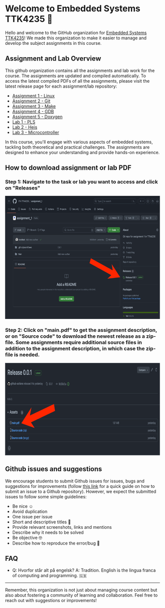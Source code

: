 # Welcome to Embedded Systems TTK4235 👋

Hello and welcome to the GitHub organization for [Embedded Systems TTK4235](https://www.ntnu.edu/studies/courses/TTK4235#tab=omEmnet)!
We made this organization to make it easier to manage and develop the subject assignments in this course.

## Assignment and Lab Overview

This github organization contains all the assignments and lab work for the course. The assignments are updated and compiled automatically. To access the latest compiled PDFs of all the assignments, please visit the latest release page for each assignment/lab repository:

 - [Assignment 1 - Linux](https://github.com/ITK-TTK4235/assignment_1/)
 - [Assignment 2 - Git](https://github.com/ITK-TTK4235/assignment_2/)
 - [Assignment 3 - Make](https://github.com/ITK-TTK4235/assignment_3/)
 - [Assignment 4 - GDB](https://github.com/ITK-TTK4235/assignment_4/)
 - [Assignment 5 - Doxygen](https://github.com/ITK-TTK4235/assignment_5/)
 - [Lab 1 - PLS](https://github.com/ITK-TTK4235/lab_1/)
 - [Lab 2 - Heis](https://github.com/ITK-TTK4235/lab_2/)
 - [Lab 3 - Microcontroller](https://github.com/ITK-TTK4235/lab_3/)

In this course, you'll engage with various aspects of embedded systems, tackling both theoretical and practical challenges. The assignments are designed to enhance your understanding and provide hands-on experience.

## How to download assignment or lab PDF

### Step 1: Navigate to the task or lab you want to access and click on "Releases"
<img src="https://github.com/ITK-TTK4235/.github/blob/main/step1.png" alt="Step 2" height="400" width=auto>

### Step 2: Click on "main.pdf" to get the assignment description, or on "Source code" to download the newest release as a zip-file. Some assignments require additional source files in addition to the assignment description, in which case the zip-file is needed.
<img src="https://github.com/ITK-TTK4235/.github/blob/main/step2.png" alt="Step 2" height="300" width=auto>


## Github issues and suggestions

We encourage students to submit Github issues for issues, bugs and suggestions for improvements (follow [this link](https://docs.github.com/en/issues/tracking-your-work-with-issues/quickstart) for a quick guide on how to submit an issue to a Github repository). However, we expect the submitted issues to follow some simple guidelines:

- Be nice ☺️
- Avoid duplication
- One issue per issue
- Short and descriptive titles 🤏
- Provide relevant screenshots, links and mentions
- Describe why it needs to be solved 
- Be objective 🤓
- Describe how to reproduce the error/bug 🐛

## FAQ

- Q: Hvorfor står alt på engelsk? A: Tradition. English is the lingua franca of computing and programming. 🇬🇧

--- 

Remember, this organization is not just about managing course content but also about fostering a community of learning and collaboration. Feel free to reach out with suggestions or improvements!
